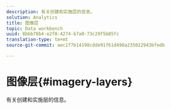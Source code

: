 ```yaml
---
description: 有关创建和实施层的信息。
solution: Analytics
title: 图像层
topic: Data workbench
uuid: 8bbb78b4-e2f8-4274-b7a0-73c29f5b85fc
translation-type: tm+mt
source-git-commit: aec1f7b14198cdde91f61d490a235022943bfedb

---
```



# 图像层{#imagery-layers}

有关创建和实施层的信息。

